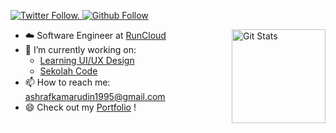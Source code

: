 <p>
  <a href="https://twitter.com/ashee_k?lang=en">
    <img alt="Twitter Follow." src="https://img.shields.io/twitter/follow/ashee_k?label=Follow&style=social">
  </a>
  
  <a href="https://github.com/ashrafkamarudin">
    <img alt="Github Follow" src="https://img.shields.io/github/followers/ashrafkamarudin?style=social">
  </a>
</p>

<a href="https://github.com/ashrafkamarudin"><img alt="Git Stats" src="https://github-readme-stats.vercel.app/api?username=ashrafkamarudin&show_icons=true" align="right" height="150"/></a>

- ☁️ Software Engineer at [RunCloud](https://runcloud.io/)
- 🔭 I’m currently working on:
  - [Learning UI/UX Design](https://www.behance.net/ashrafkamarudin)
  - [Sekolah Code](https://sekolahcode.com/)
- 📫 How to reach me: ashrafkamarudin1995@gmail.com
- 😄 Check out my [Portfolio](https://ashrafkamarudin.com/) !

